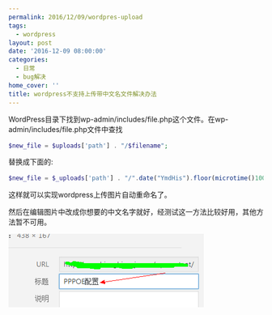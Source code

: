 ```yaml
---
permalink: 2016/12/09/wordpres-upload
tags:
  - wordpress
layout: post
date: '2016-12-09 08:00:00'
categories:
  - 日常
  - bug解决
home_cover: ''
title: wordpress不支持上传带中文名文件解决办法
---
```


WordPress目录下找到wp-admin/includes/file.php这个文件。在wp-admin/includes/file.php文件中查找


```php
$new_file = $uploads['path'] . "/$filename";

```


替换成下面的:


```php
$new_file = $_uploads['path'] . "/".date("YmdHis").floor(microtime()1000).".".$ext;_

```


这样就可以实现wordpress上传图片自动重命名了。


然后在编辑图片中改成你想要的中文名字就好，经测试这一方法比较好用，其他方法暂不可用。


![5abc820708feb.png](../post_images/b06d020e08e0e1cb5b2ac57f2cf34618.png)

